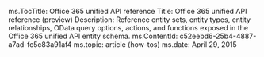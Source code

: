 ms.TocTitle: Office 365 unified API reference
Title: Office 365 unified API reference (preview)
Description: Reference entity sets, entity types, entity relationships, OData query options, actions, and functions exposed in the Office 365 unified API entity schema.
ms.ContentId: c52eebd6-25b4-4887-a7ad-fc5c83a91af4
ms.topic: article (how-tos)
ms.date: April 29, 2015
